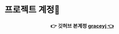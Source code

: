<h1> 프로젝트 계정📖 </h1>

<h3 align="center"> 👉 깃허브 본계정 <a href="https://github.com/graceyj">graceyj 👈</h3>
